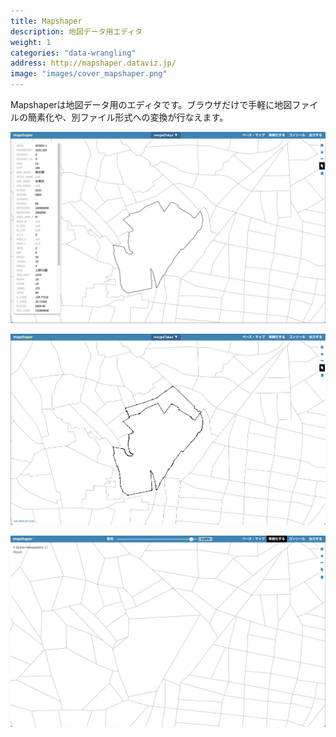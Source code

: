 ```yaml
---
title: Mapshaper
description: 地図データ用エディタ
weight: 1
categories: "data-wrangling"
address: http://mapshaper.dataviz.jp/
image: "images/cover_mapshaper.png"
---
```


Mapshaperは地図データ用のエディタです。ブラウザだけで手軽に地図ファイルの簡素化や、別ファイル形式への変換が行なえます。

![](images/screen_01.png)

![](images/screen_02.png)

![](images/screen_03.png)